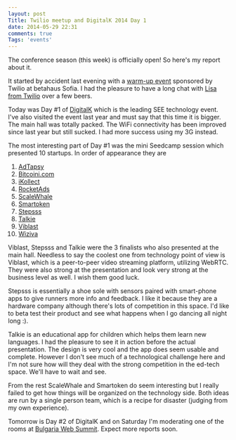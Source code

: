 ```yaml
---
layout: post
Title: Twilio meetup and DigitalK 2014 Day 1
date: 2014-05-29 22:31
comments: true
Tags: 'events'
---
```


The conference season (this week) is officially open! So here's my report about it.

It started by accident last evening with a
[warm-up event](https://www.facebook.com/events/629009950539772/)
sponsored by Twilio at betahaus Sofia. I had the pleasure to have a long chat
with [Lisa from Twilio](https://twitter.com/lilaineurope) over a few beers.


Today was Day #1 of [DigitalK](http://digitalk.bg/) which is the leading SEE
technology event. I've also visited the event last year and must say that this
time it is bigger. The main hall was totally packed. The WiFi connectivity has been
improved since last year but still sucked. I had more success using my 3G instead. 

The most interesting part of Day #1 was the mini Seedcamp session which presented
10 startups. In order of appearance they are

1. [AdTapsy](http://www.adtapsy.com/)
2. [Bitcoini.com](https://bitcoini.com/)
3. [iKollect](http://ikollect.net/)
4. [RocketAds](http://www.rocketads.co/)
5. [ScaleWhale](http://www.scalewhale.eu/)
6. [Smartoken](https://angel.co/smartoken)
7. [Stepsss](http://stepsss.co/)
8. [Talkie](https://play.google.com/store/apps/details?id=co.talkie_kids.talkie)
9. [Viblast](http://viblast.com/)
10. [Wiziva](http://wiziva.com)

Viblast, Stepsss and Talkie were the 3 finalists who also presented at the main hall.
Needless to say the coolest one from technology point of view is Viblast, which is
a peer-to-peer video streaming platform, utilizing WebRTC. They were also strong at the
presentation and look very strong at the business level as well. I wish them good luck.

Stepsss is essentially a shoe sole with sensors paired with smart-phone apps to
give runners more info and feedback. I like it because they are a hardware company
although there's lots of competition in this space. I'd like to beta test their product
and see what happens when I go dancing all night long :).

Talkie is an educational app for children which helps them learn new languages. I had the
pleasure to see it in action before the actual presentation. The design is very cool
and the app does seem usable and complete. However I don't see much of a technological
challenge here and I'm not sure how will they deal with the strong competition in the ed-tech
space. We'll have to wait and see. 

From the rest ScaleWhale and Smartoken do seem interesting but I really failed to get how things
will be organized on the technology side. Both ideas are run by a single person team, which
is a recipe for disaster (judging from my own experience).


Tomorrow is Day #2 of DigitalK and on Saturday I'm moderating one of the rooms at
[Bulgaria Web Summit](http://bulgariawebsummit.com/). Expect more reports soon.
